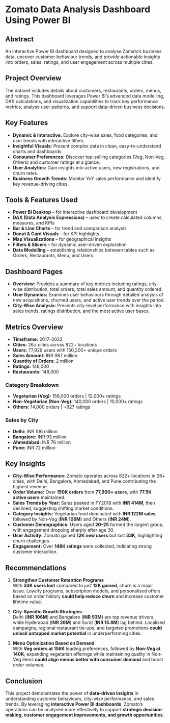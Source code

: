 # Zomato Data Analysis Dashboard Using Power BI

## Abstract
An interactive Power BI dashboard designed to analyse Zomato’s business data, uncover customer behaviour trends, and provide actionable insights into orders, sales, ratings, and user engagement across multiple cities.

## Project Overview
The dataset includes details about customers, restaurants, orders, menus, and ratings. This dashboard leverages Power BI’s advanced data modelling, DAX calculations, and visualization capabilities to track key performance metrics, analyse user patterns, and support data-driven business decisions.

## Key Features
- **Dynamic & Interactive:** Explore city-wise sales, food categories, and user trends with interactive filters.  
- **Insightful Visuals:** Present complex data in clean, easy-to-understand charts and dashboards.  
- **Consumer Preferences:** Discover top-selling categories (Veg, Non-Veg, Others) and customer ratings at a glance.  
- **User Analytics:** Gain insights into active users, new registrations, and churn rates.  
- **Business Growth Trends:** Monitor YoY sales performance and identify key revenue-driving cities.  

## Tools & Features Used
- **Power BI Desktop** – for interactive dashboard development  
- **DAX (Data Analysis Expressions)** – used to create calculated columns, measures, and KPIs  
- **Bar & Line Charts** – for trend and comparison analysis  
- **Donut & Card Visuals** – for KPI highlights  
- **Map Visualizations** – for geographical insights  
- **Filters & Slicers** – for dynamic user-driven exploration  
- **Data Modelling** – establishing relationships between tables such as Orders, Restaurants, Menu, and Users  

## Dashboard Pages
- **Overview:** Provides a summary of key metrics including ratings, city-wise distribution, total orders, total sales amount, and quantity ordered.  
- **User Dynamics:** Examines user behaviours through detailed analysis of new acquisitions, churned users, and active user trends over the period.  
- **City-Wise Analysis:** Presents city-level performance with insights into sales trends, ratings distribution, and the most active user bases.  

## Metrics Overview
- **Timeframe:** 2017–2022  
- **Cities:** 26+ cities across 822+ locations  
- **Users:** 77,929 users with 150,200+ unique orders  
- **Sales Amount:** INR 987 million  
- **Quantity of Orders:** 2 million  
- **Ratings:** 148,000  
- **Restaurants:** 148,000  

### Category Breakdown
- **Vegetarian (Veg):** 156,000 orders | 12,000+ ratings  
- **Non-Vegetarian (Non-Veg):** 140,000 orders | 10,000+ ratings  
- **Others:** 14,000 orders | ~927 ratings  

### Sales by City
- **Delhi:** INR 106 million  
- **Bangalore:** INR 93 million  
- **Ahmedabad:** INR 76 million  
- **Pune:** INR 72 million  

## Key Insights
- **City-Wise Performance:** Zomato operates across 822+ locations in 26+ cities, with Delhi, Bangalore, Ahmedabad, and Pune contributing the highest revenue.  
- **Order Volume:** Over **150K orders** from **77,900+ users**, with **77.5K active users** maintained.  
- **Sales Trends by Year:** Sales peaked in FY2018 with **INR 414M**, then declined, suggesting shifting market conditions.  
- **Category Insights:** Vegetarian food dominated with **INR 122M sales**, followed by Non-Veg (**INR 106M**) and Others (**INR 24M**).  
- **Customer Demographics:** Users aged **20–25** formed the largest group, with engagement dropping sharply after age 30.  
- **User Activity:** Zomato gained **12K new users** but lost **33K**, highlighting churn challenges.  
- **Engagement:** Over **148K ratings** were collected, indicating strong customer interaction.  

## Recommendations
1. **Strengthen Customer Retention Programs**  
   With **33K users lost** compared to just **12K gained**, churn is a major issue. Loyalty programs, subscription models, and personalised offers based on order history **could help reduce churn** and increase customer lifetime value.  

2. **City-Specific Growth Strategies**  
   Delhi (**INR 106M**) and Bangalore (**INR 93M**) are top revenue drivers, while Hyderabad (**INR 26M**) and Surat (**INR 15.8M**) lag behind. Localised campaigns, regional restaurant tie-ups, and targeted promotions **could unlock untapped market potential** in underperforming cities.  

3. **Menu Optimization Based on Demand**  
   With **Veg orders at 156K** leading preferences, followed by **Non-Veg at 140K**, expanding vegetarian offerings while maintaining quality in Non-Veg items **could align menus better with consumer demand** and boost order volumes.  

## Conclusion
This project demonstrates the power of **data-driven insights** in understanding customer behaviours, city-wise performance, and sales trends. By leveraging **interactive Power BI dashboards**, Zomato’s operations can be analysed more effectively to support **strategic decision-making, customer engagement improvements, and growth opportunities**.  
